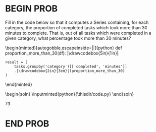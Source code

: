 # BEGIN PROB

Fill in the code below so that it computes a Series containing, for each
category, the proportion of completed tasks which took more than 30 minutes to complete. That is, out of all tasks which were completed in a given category, what percentage took more than 30 minutes?

\begin{minted}[autogobble,escapeinside=||]{python}
    def proportion_more_than_30(df):
        |\drawcodebox{5in}{1in}|

    result = (
        tasks.groupby('category')[['completed', 'minutes']]
        .|\drawcodebox{2in}{3em}|(proportion_more_than_30)
    )
\end{minted}

\begin{soln}
    \inputminted{python}{\thisdir/code.py}
\end{soln}

73

# END PROB